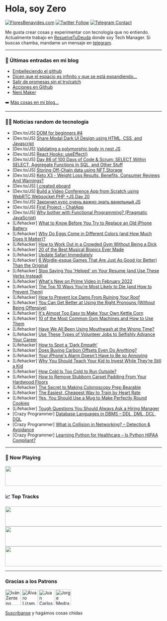 # Hola, soy Zero

[![FloresBenavides.com](https://img.shields.io/website?down_message=oops&label=MiBlog&style=for-the-badge&up_message=online&url=https%3A%2F%2Ffloresbenavides.com)](https://floresbenavides.com) [![Twitter Follow](https://img.shields.io/twitter/follow/ZeroDragon?color=%231DA1F2&label=Follow&logo=twitter&logoColor=ffffff&style=for-the-badge)](https://twitter.com/zerodragon) [![Telegram Contact](https://img.shields.io/badge/escr%C3%ADbeme-ZeroDragon-%2326A5E4?style=for-the-badge&logo=telegram)](https://t.me/zerodragon)

Me gusta crear cosas y experimentar con tecnología que no entiendo.
Actualmente trabajo en [ResuelveTuDeuda](http://github.com/resuelve) donde soy Tech Manager.
Si buscas chamba, mandame un mensaje en [telegram](https://t.me/zerodragon).

---

### 📕 Últimas entradas en mi blog
<!-- BLOG-POST-LIST:START -->
- [Embelleciendo el github](https://floresbenavides.com/embelleciendo-el-github/)
- [Dicen que el espacio es infinito y que se está expandiendo…](https://floresbenavides.com/dicen-que-el-espacio-es-infinito-y-que-se-esta-expandiendo/)
- [Salir de promesas sin el try/catch](https://floresbenavides.com/salir-de-promesas-sin-el-try-catch/)
- [Acciones en Github](https://floresbenavides.com/acciones-en-github/)
- [Neni Maker](https://floresbenavides.com/neni-maker/)
<!-- BLOG-POST-LIST:END -->

➡️ [Más cosas en mi blog...](https://floresbenavides.com)

---

### 👨‍💻 Noticias random de tecnología
<!-- TECH-POSTS:START -->
- [Dev.to/JS] [DOM for beginners #4](https://dev.to/himanshupal0001/dom-for-beginners-4-3ljg)
- [Dev.to/JS] [Share Modal Dark UI Design using HTML, CSS, and Javascript](https://dev.to/incoderweb/share-modal-dark-ui-design-using-html-css-and-javascript-ma4)
- [Dev.to/JS] [Validating a polymorphic body in nest JS](https://dev.to/webeleon/validating-a-polymorphic-body-in-nest-js-27a7)
- [Dev.to/JS] [React Hooks: useEffect&lpar;&rpar;](https://dev.to/fig781/react-hooks-useeffect-1h9i)
- [Dev.to/JS] [Day 86 of 100 Days of Code &amp; Scrum: SELECT Within SELECT, Aggregate Functions In SQL, and Other Stuff](https://dev.to/rammina/day-86-of-100-days-of-code-scrum-select-within-select-aggregate-functions-in-sql-and-other-stuff-15j9)
- [Dev.to/JS] [Storing Off-Chain data using NFT.Storage](https://dev.to/abhinavxt/storing-off-chain-data-using-nftstorage-dna)
- [Dev.to/JS] [Keto X3 - Weight Loss Results, Benefits, Consumer Reviews And Warnings?](https://dev.to/ketox3info/keto-x3-weight-loss-results-benefits-consumer-reviews-and-warnings-b73)
- [Dev.to/JS] [I created eboard](https://dev.to/sripadhs/i-created-eboard-job)
- [Dev.to/JS] [Build a Video Conference App from Scratch using WebRTC,Websocket,PHP +JS Day 20](https://dev.to/benpobi/build-a-video-conference-app-from-scratch-using-webrtcwebsocketphp-js-day-20-4lm1)
- [Dev.to/JS] [Закончил курс очень важно знать ванильный JS](https://dev.to/ibrakhimzhanov/zakonchil-kurs-ochien-vazhno-znat-vanilnyi-js-261n)
- [Dev.to/JS] [First Project - ChatApp](https://dev.to/whitewolfdot/chatapp-4d4d)
- [Dev.to/JS] [Why bother with Functional Programming? &lpar;Pragmatic JavaScript&rpar;](https://dev.to/sethcalebweeks/why-bother-with-functional-programming-pragmatic-javascript-4i2k)
- [Lifehacker] [What to Know Before You Try to Replace an Old iPhone Battery](https://lifehacker.com/what-to-know-before-you-try-to-replace-an-old-iphone-ba-1848423651)
- [Lifehacker] [Why Do Eggs Come in Different Colors &lpar;and How Much Does It Matter&rpar;?](https://lifehacker.com/why-do-eggs-come-in-different-colors-and-how-much-does-1848427156)
- [Lifehacker] [How to Work Out in a Crowded Gym Without Being a Dick](https://lifehacker.com/how-to-work-out-in-a-crowded-gym-without-being-a-dick-1848425913)
- [Lifehacker] [20 of the Best Musical Biopics Ever Made](https://lifehacker.com/20-of-the-best-musical-biopics-ever-made-1848420823)
- [Lifehacker] [Update Safari Immediately](https://lifehacker.com/update-safari-immediately-1848426551)
- [Lifehacker] [6 Wordle-esque Games That Are Just As Good &lpar;or Better&rpar; Than the Original](https://lifehacker.com/6-wordle-esque-games-that-are-just-as-good-or-better-1848426197)
- [Lifehacker] [Stop Saying You &#39;Helped&#39; on Your Resume &lpar;and Use These Verbs Instead&rpar;](https://lifehacker.com/stop-saying-you-helped-on-your-resume-and-use-these-ve-1848425106)
- [Lifehacker] [What&#39;s New on Prime Video in February 2022](https://lifehacker.com/whats-new-on-prime-video-in-february-2022-1848425501)
- [Lifehacker] [The Top 10 Ways You’re Most Likely to Die &lpar;and How to Prevent Them&rpar;](https://lifehacker.com/the-top-10-ways-you-re-most-likely-to-die-and-how-to-p-1848421615)
- [Lifehacker] [How to Prevent Ice Dams From Ruining Your Roof](https://lifehacker.com/how-to-prevent-ice-dams-from-ruining-your-roof-1848423205)
- [Lifehacker] [You Can Get Better at Using the Right Pronouns &lpar;Without Being Offensive&rpar;](https://lifehacker.com/you-can-get-better-at-using-the-right-pronouns-without-1848421018)
- [Lifehacker] [It&#39;s Almost Too Easy to Make Your Own Kettle Corn](https://lifehacker.com/its-almost-too-easy-to-make-your-own-kettle-corn-1848421247)
- [Lifehacker] [10 of the Most Common Gym Machines and How to Use Them](https://lifehacker.com/10-of-the-most-common-gym-machines-and-how-to-use-them-1848417507)
- [Lifehacker] [Have We All Been Using Mouthwash at the Wrong Time?](https://lifehacker.com/have-we-all-been-using-mouthwash-at-the-wrong-time-1848418920)
- [Lifehacker] [Use These Types of Volunteer Jobs to Selfishly Advance Your Career](https://lifehacker.com/use-these-types-of-volunteer-jobs-to-selfishly-advance-1848418702)
- [Lifehacker] [How to Spot a &#39;Dark Empath&#39;](https://lifehacker.com/how-to-spot-a-dark-empath-1848378629)
- [Lifehacker] [Does Buying Carbon Offsets Even Do Anything?](https://lifehacker.com/does-buying-carbon-offets-even-do-anything-1848418530)
- [Lifehacker] [Your iPhone&#39;s Alarm Doesn&#39;t Have to Be so Annoying](https://lifehacker.com/your-iphones-alarm-doesnt-have-to-be-so-annoying-1848417806)
- [Lifehacker] [Why You Should Teach Your Kid to Invest While They’re Still a Kid](https://lifehacker.com/why-you-should-teach-your-kid-to-invest-while-they-re-s-1848419512)
- [Lifehacker] [How Cold Is Too Cold to Run Outside?](https://lifehacker.com/how-cold-is-too-cold-to-run-outside-1848412600)
- [Lifehacker] [How to Remove Stubborn Carpet Padding From Your Hardwood Floors](https://lifehacker.com/how-to-remove-stubborn-carpet-padding-from-your-hardwoo-1848415560)
- [Lifehacker] [The Secret to Making Colonoscopy Prep Bearable](https://lifehacker.com/the-secret-to-making-colonoscopy-prep-less-shitty-1848416858)
- [Lifehacker] [The Easiest, Cheapest Way to Train by Heart Rate](https://lifehacker.com/the-easiest-cheapest-way-to-train-by-heart-rate-1848418584)
- [Lifehacker] [Yes, You Should Use a Mug to Make Perfectly Round Cookies](https://lifehacker.com/yes-you-should-use-a-mug-to-make-perfectly-round-cooki-1848417098)
- [Lifehacker] [Tough Questions You Should Always Ask a Hiring Manager](https://lifehacker.com/tough-questions-you-should-always-ask-a-hiring-manager-1848418098)
- [Crazy Programmer] [Database Languages in DBMS – DDL, DML, DCL, DQL](https://www.thecrazyprogrammer.com/2022/01/database-languages.html)
- [Crazy Programmer] [What is Collision in Networking? – Detection &amp; Avoidance](https://www.thecrazyprogrammer.com/2022/01/collision-in-networking.html)
- [Crazy Programmer] [Learning Python for Healthcare – Is Python HIPAA Compliant?](https://www.thecrazyprogrammer.com/2022/01/learning-python-for-healthcare.html)<!-- TECH-POSTS:END -->

---

### 🎵 Now Playing
<a href="https://spotify-now-playing-dun.vercel.app/now-playing?open"><img src="https://spotify-now-playing-dun.vercel.app/now-playing" width="540" height="64"></a>

### 📈 Top Tracks
<a href="https://spotify-now-playing-dun.vercel.app/top-tracks?i=1&open"><img src="https://spotify-now-playing-dun.vercel.app/top-tracks?i=1" width="540" height="64"></a>
<a href="https://spotify-now-playing-dun.vercel.app/top-tracks?i=2&open"><img src="https://spotify-now-playing-dun.vercel.app/top-tracks?i=2" width="540" height="64"></a>
<a href="https://spotify-now-playing-dun.vercel.app/top-tracks?i=3&open"><img src="https://spotify-now-playing-dun.vercel.app/top-tracks?i=3" width="540" height="64"></a>

---

### Gracias a los Patrons
[<img src="https://avatars.githubusercontent.com/u/243380?v=4" alt="Iván Zenteno" width="50px">](https://github.com/k001) [<img src="https://avatars.githubusercontent.com/u/19955639?v=4" alt="Álvaro Lizama" width="50px">](https://github.com/alvarolizama) [<img src="https://avatars.githubusercontent.com/u/2718753?v=4" alt="Juan Carlos Ruiz" width="50px">](https://github.com/JuanCrg90) [<img src="https://avatars.githubusercontent.com/u/37025?v=4" alt="Jorge Medrano" width="50px">](https://github.com/h1pp1e) 

[Suscríbanse](https://www.patreon.com/zerodragon) y hagámos cosas chidas
